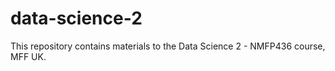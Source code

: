 # data-science-2
This repository contains materials to the Data Science 2 - NMFP436 course, MFF UK.
